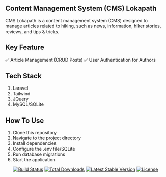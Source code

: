 ## Content Management System (CMS) Lokapath
CMS Lokapath is a content management system (CMS) designed to manage articles related to hiking, such as news, information, hiker stories, reviews, and tips & tricks.

## Key Feature
✅ Article Management (CRUD Posts)
✅ User Authentication for Authors

## Tech Stack
<ol>
    <li>Laravel</li>
    <li>Tailwind</li>
    <li>JQuery</li>
    <li>MySQL/SQLite</li>
</ol>

## How To Use
<ol>
    <li>Clone this repository</li>
    <li>Navigate to the project directory</li>
    <li>Install dependencies</li>
    <li>Configure the .env file/SQLite</li>
    <li>Run database migrations</li>
    <li>Start the application</li>
</ol>

<p align="center">
<a href="https://github.com/laravel/framework/actions"><img src="https://github.com/laravel/framework/workflows/tests/badge.svg" alt="Build Status"></a>
<a href="https://packagist.org/packages/laravel/framework"><img src="https://img.shields.io/packagist/dt/laravel/framework" alt="Total Downloads"></a>
<a href="https://packagist.org/packages/laravel/framework"><img src="https://img.shields.io/packagist/v/laravel/framework" alt="Latest Stable Version"></a>
<a href="https://packagist.org/packages/laravel/framework"><img src="https://img.shields.io/packagist/l/laravel/framework" alt="License"></a>
</p>
